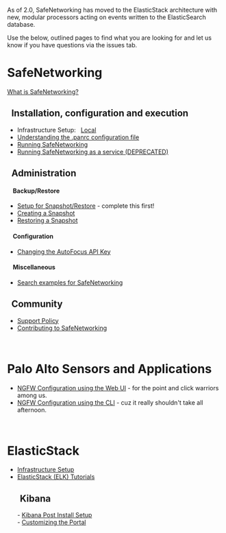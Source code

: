 As of 2.0, SafeNetworking has moved to the ElasticStack architecture with new, modular processors acting on events written to the ElasticSearch database.  

Use the below, outlined pages to find what you are looking for and let us know if you have questions via the issues tab. 

# SafeNetworking
[What is SafeNetworking?](https://github.com/PaloAltoNetworks/safe-networking/wiki/What-is-SafeNetworking%3F)

## &nbsp;&nbsp;Installation, configuration and execution
- Infrastructure Setup:&nbsp;&nbsp;
      [Local](https://github.com/PaloAltoNetworks/safe-networking/wiki/Infrastructure-Setup---LOCAL)
      <br/>
- [Understanding the .panrc configuration file](https://github.com/PaloAltoNetworks/safe-networking/wiki/Default-.panrc-configuration-file)<br/>
- [Running SafeNetworking](https://github.com/PaloAltoNetworks/safe-networking/wiki/Running-SafeNetworking-in-DEBUG-mode)<br/>
- [Running SafeNetworking as a service (DEPRECATED)](https://github.com/PaloAltoNetworks/safe-networking/wiki/Running-SafeNetworking-as-a-Service-(DEPRECATED))<br/>

## &nbsp;&nbsp;Administration
#### &nbsp;&nbsp;&nbsp; Backup/Restore
- [Setup for Snapshot/Restore](https://github.com/PaloAltoNetworks/safe-networking/wiki/Snapshot-Restore-Setup) - complete this first!
- [Creating a Snapshot](https://github.com/PaloAltoNetworks/safe-networking/wiki/Creating-a-Snapshot)
- [Restoring a Snapshot](https://github.com/PaloAltoNetworks/safe-networking/wiki/Restoring-a-Snapshot)
#### &nbsp;&nbsp;&nbsp; Configuration
- [Changing the AutoFocus API Key](https://github.com/PaloAltoNetworks/safe-networking/wiki/Changing-the-Autofocus-API-Key)
#### &nbsp;&nbsp;&nbsp; Miscellaneous
- [Search examples for SafeNetworking](https://github.com/PaloAltoNetworks/safe-networking/wiki/SafeNetworking-Search-Examples)
## &nbsp;&nbsp;Community
- [Support Policy](https://github.com/PaloAltoNetworks/safe-networking/wiki/Support-Policy)
- [Contributing to SafeNetworking](https://github.com/PaloAltoNetworks/safe-networking/wiki/Contributing-to-SafeNetworking)
<br/>

# Palo Alto Sensors and Applications<a name="config-ngfw"></a>
- [NGFW Configuration using the Web UI](https://github.com/PaloAltoNetworks/safe-networking/wiki/NGFW-Configuration-using-the-Web-UI) - for the point and click warriors among us.<br/>
- [NGFW Configuration using the CLI](https://github.com/PaloAltoNetworks/safe-networking/wiki/NGFW-Configuration-using-the-CLI) - cuz it really shouldn't take all afternoon.
<br/>

# ElasticStack
- [Infrastructure Setup](https://github.com/PaloAltoNetworks/safe-networking/wiki/Infrastructure-Setup)</br>
- [ElasticStack (ELK) Tutorials](https://github.com/PaloAltoNetworks/safe-networking/wiki/ElasticStack-(ELK)-Tutorials)<br/>

## &nbsp;&nbsp;&nbsp;&nbsp;&nbsp;&nbsp;Kibana
&nbsp;&nbsp;&nbsp;&nbsp;&nbsp;&nbsp;- [Kibana Post Install Setup](https://github.com/PaloAltoNetworks/safe-networking/wiki/Kibana-post-install-setup)<br/>
&nbsp;&nbsp;&nbsp;&nbsp;&nbsp;&nbsp;- [Customizing the Portal](https://github.com/PaloAltoNetworks/safe-networking/wiki/Customizing-the-Portal)
